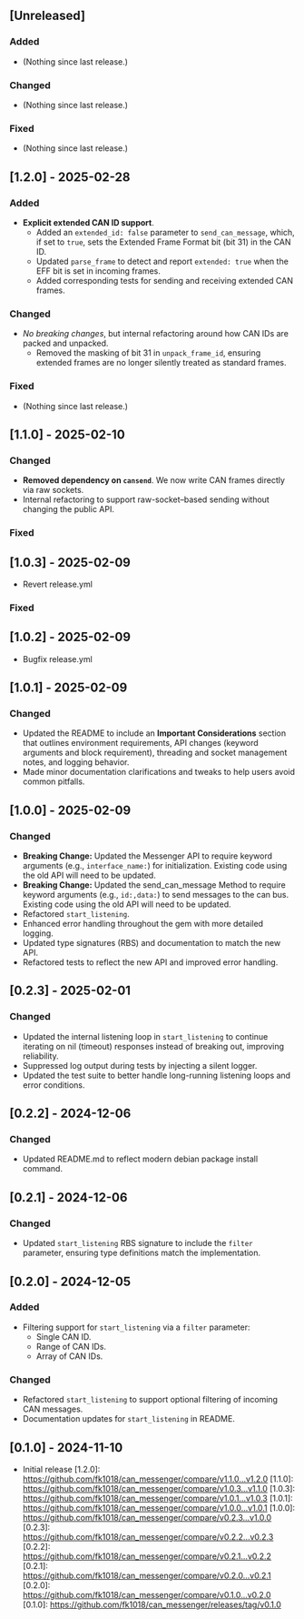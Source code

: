 ## [Unreleased]

### Added

- (Nothing since last release.)

### Changed

- (Nothing since last release.)

### Fixed

- (Nothing since last release.)

## [1.2.0] - 2025-02-28

### Added

- **Explicit extended CAN ID support**.
  - Added an `extended_id: false` parameter to `send_can_message`, which, if set to `true`, sets the Extended Frame Format bit (bit 31) in the CAN ID.
  - Updated `parse_frame` to detect and report `extended: true` when the EFF bit is set in incoming frames.
  - Added corresponding tests for sending and receiving extended CAN frames.

### Changed

- _No breaking changes_, but internal refactoring around how CAN IDs are packed and unpacked.
  - Removed the masking of bit 31 in `unpack_frame_id`, ensuring extended frames are no longer silently treated as standard frames.

### Fixed

- (Nothing since last release.)

## [1.1.0] - 2025-02-10

### Changed

- **Removed dependency on `cansend`**. We now write CAN frames directly via raw sockets.
- Internal refactoring to support raw-socket–based sending without changing the public API.

### Fixed

## [1.0.3] - 2025-02-09

- Revert release.yml

### Fixed

## [1.0.2] - 2025-02-09

- Bugfix release.yml

## [1.0.1] - 2025-02-09

### Changed

- Updated the README to include an **Important Considerations** section that outlines environment requirements, API changes (keyword arguments and block requirement), threading and socket management notes, and logging behavior.
- Made minor documentation clarifications and tweaks to help users avoid common pitfalls.

## [1.0.0] - 2025-02-09

### Changed

- **Breaking Change:** Updated the Messenger API to require keyword arguments (e.g., `interface_name:`) for initialization. Existing code using the old API will need to be updated.
- **Breaking Change:** Updated the send_can_message Method to require keyword arguments (e.g., `id:,data:`) to send messages to the can bus. Existing code using the old API will need to be updated.
- Refactored `start_listening`.
- Enhanced error handling throughout the gem with more detailed logging.
- Updated type signatures (RBS) and documentation to match the new API.
- Refactored tests to reflect the new API and improved error handling.

## [0.2.3] - 2025-02-01

### Changed

- Updated the internal listening loop in `start_listening` to continue iterating on nil (timeout) responses instead of breaking out, improving reliability.
- Suppressed log output during tests by injecting a silent logger.
- Updated the test suite to better handle long-running listening loops and error conditions.

## [0.2.2] - 2024-12-06

### Changed

- Updated README.md to reflect modern debian package install command.

## [0.2.1] - 2024-12-06

### Changed

- Updated `start_listening` RBS signature to include the `filter` parameter, ensuring type definitions match the implementation.

## [0.2.0] - 2024-12-05

### Added

- Filtering support for `start_listening` via a `filter` parameter:
  - Single CAN ID.
  - Range of CAN IDs.
  - Array of CAN IDs.

### Changed

- Refactored `start_listening` to support optional filtering of incoming CAN messages.
- Documentation updates for `start_listening` in README.

## [0.1.0] - 2024-11-10

- Initial release
  [1.2.0]: https://github.com/fk1018/can_messenger/compare/v1.1.0...v1.2.0
  [1.1.0]: https://github.com/fk1018/can_messenger/compare/v1.0.3...v1.1.0
  [1.0.3]: https://github.com/fk1018/can_messenger/compare/v1.0.1...v1.0.3
  [1.0.1]: https://github.com/fk1018/can_messenger/compare/v1.0.0...v1.0.1
  [1.0.0]: https://github.com/fk1018/can_messenger/compare/v0.2.3...v1.0.0
  [0.2.3]: https://github.com/fk1018/can_messenger/compare/v0.2.2...v0.2.3
  [0.2.2]: https://github.com/fk1018/can_messenger/compare/v0.2.1...v0.2.2
  [0.2.1]: https://github.com/fk1018/can_messenger/compare/v0.2.0...v0.2.1
  [0.2.0]: https://github.com/fk1018/can_messenger/compare/v0.1.0...v0.2.0
  [0.1.0]: https://github.com/fk1018/can_messenger/releases/tag/v0.1.0
